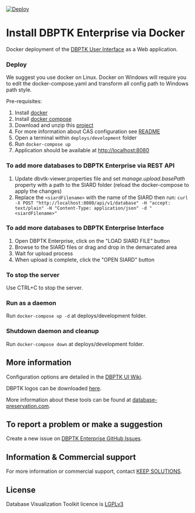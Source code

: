 [![Deploy](https://github.com/keeps/dbptk-enterprise/actions/workflows/deploy.yml/badge.svg)](https://github.com/keeps/dbptk-enterprise/actions/workflows/deploy.yml)

# Install DBPTK Enterprise via Docker

Docker deployment of the [DBPTK User Interface](https://github.com/keeps/dbptk-ui) as a Web application.

### Deploy
We suggest you use docker on Linux. Docker on Windows will require you to edit the docker-compose.yaml and transform all config path to Windows path style.

Pre-requisites:
1. Install [docker](https://docs.docker.com/install/)
2. Install [docker compose](https://docs.docker.com/compose/install/)
3. Download and unzip this [project](https://github.com/keeps/dbptk-enterprise/archive/master.zip)
4. For more information about CAS configuration see [README](deploys/developement/README.md)
5. Open a terminal within `deploys/development` folder
6. Run `docker-compose up`
7. Application should be available at [http://localhost:8080](http://localhost:8080)

### To add more databases to DBPTK Enterprise via REST API
1. Update dbvtk-viewer.properties file and set *manage.upload.basePath* property with a path to the SIARD folder (reload the docker-compose to apply the changes)
2. Replace the `<siardFilename>` with the name of the SIARD then run: ``curl -X POST "http://localhost:8080/api/v1/database" -H "accept: text/plain" -H "Content-Type: application/json" -d "<siardFilename>"``

### To add more databases to DBPTK Enterprise Interface

1. Open DBPTK Enterprise, click on the "LOAD SIARD FILE" button
2. Browse to the SIARD files or drag and drop in the demarcated area
3. Wait for upload process
4. When upload is complete, click the "OPEN SIARD" button

### To stop the server

Use CTRL+C to stop the server.

### Run as a daemon

Run `docker-compose up -d` at deploys/development folder.

### Shutdown daemon and cleanup

Run `docker-compose down` at deploys/development folder.


## More information

Configuration options are detailed in the [DBPTK UI Wiki](https://github.com/keeps/dbptk-ui/wiki).

DBPTK logos can be downloaded [here](https://github.com/keeps/dbptk-developer/wiki/Logos).

More information about these tools can be found at [database-preservation.com](https://database-preservation.com).

## To report a problem or make a suggestion

Create a new issue on [DBPTK Enterprise GitHub Issues](https://github.com/keeps/dbptk-enterprise/issues/new).

## Information & Commercial support

For more information or commercial support, contact [KEEP SOLUTIONS](http://www.keep.pt/contactos/?lang=en).

## License

Database Visualization Toolkit licence is [LGPLv3](LICENSE)
